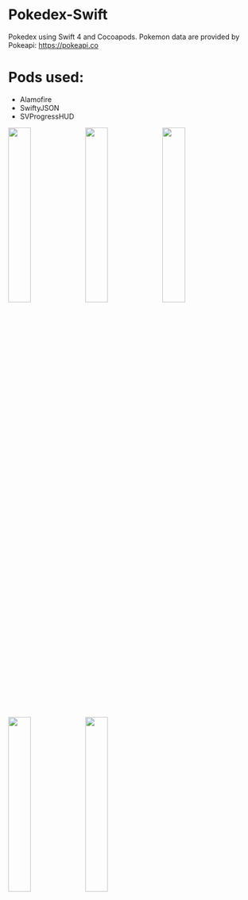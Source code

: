 # Pokedex-Swift
Pokedex using Swift 4 and Cocoapods. Pokemon data are provided by Pokeapi: https://pokeapi.co

# Pods used:
- Alamofire
- SwiftyJSON
- SVProgressHUD

<p float="left">
<img src="https://user-images.githubusercontent.com/14019011/33801867-f7403db0-dd36-11e7-8795-125d42710d4a.png" width="30%" height="30%">
<img src="https://user-images.githubusercontent.com/14019011/33801917-658855b8-dd38-11e7-8201-48e511e16a62.png" width="30%" height="30%">
<img src="https://user-images.githubusercontent.com/14019011/33801920-830cc36c-dd38-11e7-8285-17c94e46e843.png" width="30%" height="30%">
</p>

<p float="left">
<img src="https://user-images.githubusercontent.com/14019011/33801921-9742a590-dd38-11e7-86b2-0a6223327591.png" width="30%" height="30%">
<img src="https://user-images.githubusercontent.com/14019011/33801925-accb60c8-dd38-11e7-913f-599e4d0c5261.png" width="30%" height="30%">
</p>
